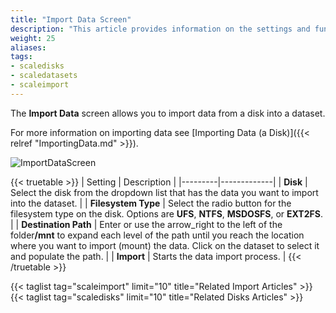 ```yaml
---
title: "Import Data Screen"
description: "This article provides information on the settings and functions found on the Import Data screen."
weight: 25
aliases:
tags:
- scaledisks
- scaledatasets
- scaleimport
---
```



The **Import Data** screen allows you to import data from a disk into a dataset.

For more information on importing data see [Importing Data (a Disk)]({{< relref "ImportingData.md" >}}).

![ImportDataScreen](/images/SCALE/22.12/ImportDataScreen.png "Import Data Screen")

{{< truetable >}}
| Setting | Description |
|---------|-------------|
| **Disk** | Select the disk from the dropdown list that has the data you want to import into the dataset. |
| **Filesystem Type** | Select the radio button for the filesystem type on the disk. Options are **UFS**, **NTFS**, **MSDOSFS**, or **EXT2FS**. |
| **Destination Path** | Enter or use the <span class="material-icons">arrow_right</span> to the left of the <span class="material-icons">folder</span>**/mnt** to expand each level of the path until you reach the location where you want to import (mount) the data. Click on the dataset to select it and populate the path. |
| **Import** | Starts the data import process. |
{{< /truetable >}}

{{< taglist tag="scaleimport" limit="10" title="Related Import Articles" >}}
{{< taglist tag="scaledisks" limit="10" title="Related Disks Articles" >}}